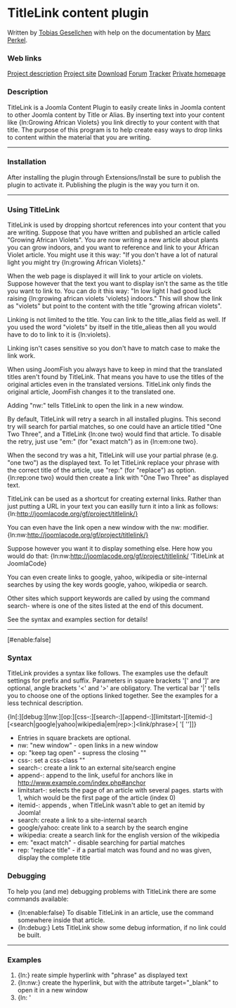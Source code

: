 # TitleLink content plugin

Written by [Tobias Gesellchen](http://www.gesellix.de/) with help on the documentation by [Marc Perkel](http://www.perkel.com/).

### Web links

[Project description](http://extensions.joomla.org/component/option,com\_mtree/task,viewlink/link\_id,427/Itemid,35/)
[Project site](http://joomlacode.org/gf/project/titlelink/)
[Download](http://joomlacode.org/gf/project/titlelink/frs/)
[Forum](http://joomlacode.org/gf/project/titlelink/forum/)
[Tracker](http://joomlacode.org/gf/project/titlelink/tracker/)
[Private homepage](http://www.gesellix.de/)

### Description

TitleLink is a Joomla Content Plugin to easily create links in Joomla content to other Joomla content by Title or Alias. By inserting text into your content like {ln:Growing African Violets} you link directly to your content with that title. The purpose of this program is to help create easy ways to drop links to content within the material that you are writing.

<hr id="system-readmore" />

### Installation

After installing the plugin through Extensions/Install be sure to publish the plugin to activate it. Publishing the plugin is the way you turn it on.

<hr title="Usage" alt="Using TitleLink" class="system-pagebreak" />

### Using TitleLink

TitleLink is used by dropping shortcut references into your content that you are writing. Suppose that you have written and published an article called "Growing African Violets". You are now writing a new article about plants you can grow indoors, and you want to reference and link to your African Violet article. You might use it this way: "If you don't have a lot of natural light you might try {ln:growing African Violets}."

When the web page is displayed it will link to your article on violets. Suppose however that the text you want to display isn't the same as the title you want to link to. You can do it this way: "In low light I had good luck raising {ln:growing african violets 'violets} indoors." This will show the link as "violets" but point to the content with the title "growing african violets".

Linking is not limited to the title. You can link to the title\_alias field as well. If you used the word "violets" by itself in the title\_alieas then all you would have to do to link to it is {ln:violets}.

Linking isn't cases sensitive so you don't have to match case to make the link work.

When using JoomFish you always have to keep in mind that the translated titles aren't found by TitleLink. That means you have to use the titles of the original articles even in the translated versions. TitleLink only finds the original article, JoomFish changes it to the translated one.

Adding "nw:" tells TitleLink to open the link in a new window.

By default, TitleLink will retry a search in all installed plugins. This second try will search for partial matches, so one could have an article titled "One Two Three", and a TitleLink {ln:one two} would find that article. To disable the retry, just use "em:" (for "exact match") as in {ln:em:one two}.

When the second try was a hit, TitleLink will use your partial phrase (e.g. "one two") as the displayed text. To let TitleLink replace your phrase with the correct title of the article, use "rep:" (for "replace") as option. {ln:rep:one two} would then create a link with "One Two Three" as displayed text.

TitleLink can be used as a shortcut for creating external links. Rather than just putting a URL in your text you can easilly turn it into a link as follows: {ln:http://joomlacode.org/gf/project/titlelink/}

You can even have the link open a new window with the nw: modifier. {ln:nw:http://joomlacode.org/gf/project/titlelink/}

Suppose however you want it to display something else. Here how you would do that: {ln:nw:http://joomlacode.org/gf/project/titlelink/ 'TitleLink at JoomlaCode}

You can even create links to google, yahoo, wikipedia or site-internal searches by using the key words google, yahoo, wikipedia or search.

Other sites which support keywords are called by using the command search-<selector> where <selector> is one of the sites listed at the end of this document.

See the syntax and examples section for details!

<hr title="Syntax" alt="TitleLink Syntax" class="system-pagebreak" />

[#enable:false]

### Syntax

TitleLink provides a syntax like follows. The examples use the default settings for prefix and suffix. Parameters in square brackets '[' and ']' are optional, angle brackets '<' and '>' are obligatory. The vertical bar '|' tells you to choose one of the options linked together. See the examples for a less technical description.

{ln\[:\]\[debug:\]\[nw:\]\[op:\]\[css-<class>:\]\[search-<selector>:\]\[append-<to append>:\]\[limitstart-<page>\]\[itemid-<id>:\]\[<search|google|yahoo|wikipedia|em|rep>:\]<link/phrase>[ '<text to display>[ ''<tooltip to display>]]}

*   Entries in square brackets are optional.
*   nw: "new window" - open links in a new window
*   op: "keep tag open" - supress the closing "</a>"
*   css-<class>: set a css-class "<class>"
*   search-<selector>: create a link to an external site/search engine
*   append-<to append>: append to the link, useful for anchors like in http://www.example.com/index.php#anchor
*   limitstart-<page>: selects the page of an article with several pages. <page> starts with 1, which would be the first page of the article (index 0)
*   itemid-<id>: appends <id>, when TitleLink wasn't able to get an itemid by Joomla!
*   search: create a link to a site-internal search
*   google/yahoo: create link to a search by the search engine
*   wikipedia: create a search link for the english version of the wikipedia
*   em: "exact match" - disable searching for partial matches
*   rep: "replace title" - if a partial match was found and no <text to display> was given, display the complete title

### Debugging

To help you (and me) debugging problems with TitleLink there are some commands available:

*   {ln:enable:false}
    To disable TitleLink in an article, use the command somewhere inside that article.
*   {ln:debug:<phrase and other options>}
    Lets TitleLink show some debug information, if no link could be built.

<hr title="Examples" alt="TitleLink Examples" class="system-pagebreak" />

### Examples

1.  {ln:<phrase>}
    reate simple hyperlink with "phrase" as displayed text
2.  {ln:nw:<phrase>}
    create the hyperlink, but with the attribute target="_blank" to open it in a new window
3.  {ln:<phrase> '<title>}
    like 1., but use "title" as displayed text.
4.  {ln:nw:<phrase> '<title>}
    like 3., but open the link in a new window
5.  {ln:search:<phrase>}
    create a link which leads to the site-internal search results for <phrase>
6.  {ln:google:<phrase> '<title>}
    create a link which leads to the google search for <phrase>
7.  {ln:http://www.eff.org 'Electronic Frontier Foundation}
    creats and external link to the electronic frontier foundation
8.  {ln:op:<phrase>}<img src="image.gif"></a>
    create a hyperlinked image ("op" for "open", because it won't close "</a>" tag)
9.  {ln:<phrase> '<img src="image.jpg" /> ''<tooltip text>}
    create a hyperlinked image, linked to <phrase>, and with <tooltip text> as tooltip
10. {ln:css-mainlevel:<phrase>}
    create simple hyperlink with "phrase" as displayed text and "mainlevel" as css class
11. {ln:search-icq:1234567}
    http://wwp.icq.com/1234567 (show site for the ICQ number 1234567)
12. {ln:search-sourceforge:projects/dotplot/}
    http://sourceforge.net/projects/dotplot/
13. {ln:limitstart-2:<phrase>}
    like 1., but goes to article page 2.

[#enable:true]

### Feedback and Support

Tobias Gesellchen (tobias@gesellix.de) is the main programmer.
Marc Perkel (marc@perkel.com) is the documentation guy.
We welcome your ideas and feedback on the program. Please use the [#http://joomlacode.org/gf/project/titlelink/tracker/ 'Tracker] for feature suggestions or to submit bug reports.

### License

The TitleLink content plugin is released under the GPL License.

<hr title="Site selectors" alt="Selectors for search-<site>" class="system-pagebreak" />

### Available site selectors for the search-<site> command

(from http://tavi.sourceforge.net/InterWiki)

<table>
  <tr>
    <th>
      <site>
    </th>

    <th>
      target link
    </th>
  </tr>

  <tr>
    <td>
      abbenormal
    </td>

    <td>
      http://www.ourpla.net/cgi-bin/pikie.cgi?<phrase>
    </td>
  </tr>

  <tr>
    <td>
      acronym
    </td>

    <td>
      http://www.acronymfinder.com/af-query.asp?String=exact&Acronym=<phrase>
    </td>
  </tr>

  <tr>
    <td>
      advogato
    </td>

    <td>
      http://www.advogato.org/<phrase>
    </td>
  </tr>

  <tr>
    <td>
      bible
    </td>

    <td>
      http://bible.gospelcom.net/bible?<phrase>
    </td>
  </tr>

  <tr>
    <td>
      caffeinatedwiki
    </td>

    <td>
      http://socrates.yi.org/<phrase>
    </td>
  </tr>

  <tr>
    <td>
      cliki
    </td>

    <td>
      http://www.cliki.net/<phrase>
    </td>
  </tr>

  <tr>
    <td>
      cmwiki
    </td>

    <td>
      http://www.cmwiki.com/<phrase>
    </td>
  </tr>

  <tr>
    <td>
      creationmatters
    </td>

    <td>
      http://www.ourpla.net/cgi-bin/wiki.pl?<phrase>
    </td>
  </tr>

  <tr>
    <td>
      cssdiscusswiki
    </td>

    <td>
      http://css-discuss.incutio.com/?page=<phrase>
    </td>
  </tr>

  <tr>
    <td>
      dictionary
    </td>

    <td>
      http://www.dictionary.com/cgi-bin/dict.pl?term=<phrase>
    </td>
  </tr>

  <tr>
    <td>
      doiwalters
    </td>

    <td>
      http://www.doiwalters.com/wiki/<phrase>
    </td>
  </tr>

  <tr>
    <td>
      emacswiki
    </td>

    <td>
      http://www.emacswiki.org/cgi-bin/wiki/<phrase>
    </td>
  </tr>

  <tr>
    <td>
      everything2
    </td>

    <td>
      http://www.everything2.com/<phrase>
    </td>
  </tr>

  <tr>
    <td>
      foldoc
    </td>

    <td>
      http://www.foldoc.org/foldoc/foldoc.cgi?<phrase>
    </td>
  </tr>

  <tr>
    <td>
      foxwiki
    </td>

    <td>
      http://fox.wikis.com/wc.dll?Wiki~<phrase>
    </td>
  </tr>

  <tr>
    <td>
      geekido
    </td>

    <td>
      http://geekido.org/index.php?page=<phrase>
    </td>
  </tr>

  <tr>
    <td>
      google
    </td>

    <td>
      http://www.google.com/search?q=<phrase>
    </td>
  </tr>

  <tr>
    <td>
      googlegroups
    </td>

    <td>
      http://groups.google.com/groups?q=<phrase>
    </td>
  </tr>

  <tr>
    <td>
      h2g2
    </td>

    <td>
      http://www.bbc.co.uk/h2g2/guide/Search?searchstring=<phrase>
    </td>
  </tr>

  <tr>
    <td>
      hootoo
    </td>

    <td>
      http://www.bbc.co.uk/h2g2/guide/Search?searchstring=<phrase>
    </td>
  </tr>

  <tr>
    <td>
      hhgg
    </td>

    <td>
      http://www.bbc.co.uk/dna/h2g2/<phrase>
    </td>
  </tr>

  <tr>
    <td>
      iawiki
    </td>

    <td>
      http://www.IAwiki.net/<phrase>
    </td>
  </tr>

  <tr>
    <td>
      icq
    </td>

    <td>
      http://wwp.icq.com/<phrase>
    </td>
  </tr>

  <tr>
    <td>
      imdb
    </td>

    <td>
      http://us.imdb.com/Title?<phrase>
    </td>
  </tr>

  <tr>
    <td>
      jargonfile
    </td>

    <td>
      http://sunir.org/apps/meta.pl?wiki=JargonFile&redirect=<phrase>
    </td>
  </tr>

  <tr>
    <td>
      jtf
    </td>

    <td>
      http://www.justthefaqs.org/?page=<phrase>
    </td>
  </tr>

  <tr>
    <td>
      knowhow
    </td>

    <td>
      http://www2.iro.umontreal.ca/~paquetse/cgi-bin/wiki.cgi?<phrase>
    </td>
  </tr>

  <tr>
    <td>
      kwiki
    </td>

    <td>
      http://kwiki.org/?<phrase>
    </td>
  </tr>

  <tr>
    <td>
      linuxquestions
    </td>

    <td>
      http://wiki.linuxquestions.org/wiki/<phrase>
    </td>
  </tr>

  <tr>
    <td>
      livejournal
    </td>

    <td>
      http://www.livejournal.com/users/<phrase>
    </td>
  </tr>

  <tr>
    <td>
      meatball
    </td>

    <td>
      http://www.usemod.com/cgi-bin/mb.pl?<phrase>
    </td>
  </tr>

  <tr>
    <td>
      metawiki
    </td>

    <td>
      http://sunir.org/apps/meta.pl?words=<phrase>
    </td>
  </tr>

  <tr>
    <td>
      moinmoin
    </td>

    <td>
      http://moinmoin.wikiwikiweb.de/<phrase>
    </td>
  </tr>

  <tr>
    <td>
      openwiki
    </td>

    <td>
      http://openwiki.com/ow.asp?<phrase>
    </td>
  </tr>

  <tr>
    <td>
      orgpatterns
    </td>

    <td>
      http://www.bell-labs.com/cgi-user/OrgPatterns/OrgPatterns?<phrase>
    </td>
  </tr>

  <tr>
    <td>
      patent
    </td>

    <td>
      http://patft.uspto.gov/netacgi/nph-Parser?patentnumber=<phrase>
    </td>
  </tr>

  <tr>
    <td>
      pgpkey
    </td>

    <td>
      http://keys.pgp.dk:11371/pks/lookup?op=get&search=<phrase>
    </td>
  </tr>

  <tr>
    <td>
      phpwiki
    </td>

    <td>
      http://phpwiki.sourceforge.net/phpwiki/<phrase>
    </td>
  </tr>

  <tr>
    <td>
      pikie
    </td>

    <td>
      http://pikie.webbing.nl/cgi-bin/pikie.cgi?<phrase>
    </td>
  </tr>

  <tr>
    <td>
      ppr
    </td>

    <td>
      http://c2.com/cgi/wiki?<phrase>
    </td>
  </tr>

  <tr>
    <td>
      pythoninfo
    </td>

    <td>
      http://www.python.org/cgi-bin/moinmoin/<phrase>
    </td>
  </tr>

  <tr>
    <td>
      rfc
    </td>

    <td>
      http://www.rfc.org.uk/cgi-bin/lookup.cgi?rfc=<phrase>
    </td>
  </tr>

  <tr>
    <td>
      sourceforge
    </td>

    <td>
      http://sourceforge.net/<phrase>
    </td>
  </tr>

  <tr>
    <td>
      squeak
    </td>

    <td>
      http://minnow.cc.gatech.edu/squeak/<phrase>
    </td>
  </tr>

  <tr>
    <td>
      squirrelmail
    </td>

    <td>
      http://squirrelmail.org/wiki/wiki.php?<phrase>
    </td>
  </tr>

  <tr>
    <td>
      tavi
    </td>

    <td>
      http://tavi.sourceforge.net/<phrase>
    </td>
  </tr>

  <tr>
    <td>
      thesaurus
    </td>

    <td>
      http://www.thesaurus.com/cgi-bin/search?config=roget&words=<phrase>
    </td>
  </tr>

  <tr>
    <td>
      thinki
    </td>

    <td>
      http://www.thinkware.se/cgi-bin/thinki.cgi/<phrase>
    </td>
  </tr>

  <tr>
    <td>
      twiki
    </td>

    <td>
      http://twiki.sourceforge.net/cgi-bin/view/<phrase>
    </td>
  </tr>

  <tr>
    <td>
      usemod
    </td>

    <td>
      http://www.usemod.com/cgi-bin/wiki.pl?<phrase>
    </td>
  </tr>

  <tr>
    <td>
      visualworks
    </td>

    <td>
      http://wiki.cs.uiuc.edu/VisualWorks/<phrase>
    </td>
  </tr>

  <tr>
    <td>
      webster
    </td>

    <td>
      http://m-w.com/cgi-bin/dictionary?va=<phrase>
    </td>
  </tr>

  <tr>
    <td>
      why
    </td>

    <td>
      http://clublet.com/c/c/why?<phrase>
    </td>
  </tr>

  <tr>
    <td>
      wiki
    </td>

    <td>
      http://c2.com/cgi/wiki?<phrase>
    </td>
  </tr>

  <tr>
    <td>
      wikifind
    </td>

    <td>
      http://c2.com/cgi/wiki?FindPage&value=<phrase>
    </td>
  </tr>

  <tr>
    <td>
      wikipedia
    </td>

    <td>
      http://en.wikipedia.org/wiki/<phrase>
    </td>
  </tr>

  <tr>
    <td>
      wiktionary
    </td>

    <td>
      http://en.wiktionary.org/wiki/<phrase>
    </td>
  </tr>

  <tr>
    <td>
      wunderground
    </td>

    <td>
      http://www.wunderground.com/cgi-bin/findweather/getForecast?query=<phrase>
    </td>
  </tr>

  <tr>
    <td>
      zwiki
    </td>

    <td>
      http://www.zwiki.org/<phrase>
    </td>
  </tr>
</table>
